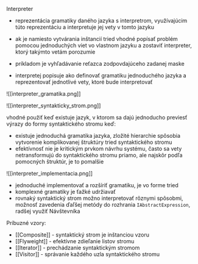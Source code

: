 Interpreter

- reprezentácia gramatiky daného jazyka s interpretrom, využívajúcim túto reprezentáciu a interpretuje jej vety v tomto jazyku

- ak je namiesto vytvárania inštancií tried vhodné popísať problém pomocou jednoduchých viet vo vlastnom jazyku a zostaviť interpreter, ktorý takýmto vetám porozumie
- príkladom je vyhľadávanie reťazca zodpovdajúceho zadanej maske
- interpretej popisuje ako definovať gramatiku jednoduchého jazyka a reprezentovať jednotlivé vety, ktoré bude interpretovať

![[interpreter_gramatika.png]]

![[interpreter_syntakticky_strom.png]]

vhodné použiť keď existuje jazyk, v ktorom sa dajú jednoducho previesť výrazy do formy syntaktického stromu keď:
- existuje jednoduchá gramatika jazyka, zložité hierarchie spôsobia vytvorenie komplikovanej štruktúry tried syntaktického stromu
- efektívnosť nie je kritickým prvkom návrhu systému, často sa vety netransformujú do syntaktického stromu priamo, ale najskôr podľa pomocných štruktúr, je to pomalšie

![[interpreter_implementacia.png]]

- jednoduché implementovať a rozšíriť gramatiku, je vo forme tried
- komplexné gramatiky je ťažké udržiavať
- rovnaký syntaktický strom možno interpretovať rôznymi spôsobmi, možnosť zavedenia ďaľšej metódy do rozhrania `IAbstractExpression`, radšej využiť Návštevníka

Príbuzné vzory:
- [[Composite]] - syntaktický strom je inštanciou vzoru
- [[Flyweight]] - efektívne zdieľanie listov stromu
- [[Iterator]] - prechádzanie syntaktickým stromom
- [[Visitor]] - správanie každého uzla syntaktického stromu

